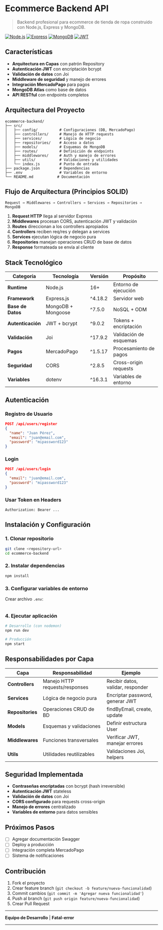 # Ecommerce Backend API

> Backend profesional para ecommerce de tienda de ropa construido con Node.js, Express y MongoDB.

[![Node.js](https://img.shields.io/badge/Node.js-16+-green.svg)](https://nodejs.org/)
[![Express](https://img.shields.io/badge/Express-4.18+-blue.svg)](https://expressjs.com/)
[![MongoDB](https://img.shields.io/badge/MongoDB-Atlas-green.svg)](https://www.mongodb.com/)
[![JWT](https://img.shields.io/badge/Auth-JWT-orange.svg)](https://jwt.io/)

## Características

- **Arquitectura en Capas** con patrón Repository
- **Autenticación JWT** con encriptación bcrypt
- **Validación de datos** con Joi
- **Middleware de seguridad** y manejo de errores
- **Integración MercadoPago** para pagos
- **MongoDB Atlas** como base de datos
- **API RESTful** con endpoints completos

## Arquitectura del Proyecto

```
ecommerce-backend/
├── src/
│   ├── config/          # Configuraciones (DB, MercadoPago)
│   ├── controllers/     # Manejo de HTTP requests
│   ├── services/        # Lógica de negocio
│   ├── repositories/    # Acceso a datos
│   ├── models/          # Esquemas de MongoDB
│   ├── routes/          # Definición de endpoints
│   ├── middlewares/     # Auth y manejo de errores
│   ├── utils/           # Validaciones y utilidades
│   └── index.js         # Punto de entrada
├── package.json         # Dependencias
├── .env                 # Variables de entorno
└── README.md           # Documentación
```

## Flujo de Arquitectura (Principios SOLID)

```
Request → Middlewares → Controllers → Services → Repositories → MongoDB
```

1. **Request HTTP** llega al servidor Express
2. **Middlewares** procesan CORS, autenticación JWT y validación
3. **Routes** direccionan a los controllers apropiados
4. **Controllers** reciben req/res y delegan a services
5. **Services** ejecutan lógica de negocio pura
6. **Repositories** manejan operaciones CRUD de base de datos
7. **Response** formateada se envía al cliente

## Stack Tecnológico

| Categoría | Tecnología | Versión | Propósito |
|-----------|------------|---------|----------|
| **Runtime** | Node.js | 16+ | Entorno de ejecución |
| **Framework** | Express.js | ^4.18.2 | Servidor web |
| **Base de Datos** | MongoDB + Mongoose | ^7.5.0 | NoSQL + ODM |
| **Autenticación** | JWT + bcrypt | ^9.0.2 | Tokens + encriptación |
| **Validación** | Joi | ^17.9.2 | Validación de esquemas |
| **Pagos** | MercadoPago | ^1.5.17 | Procesamiento de pagos |
| **Seguridad** | CORS | ^2.8.5 | Cross-origin requests |
| **Variables** | dotenv | ^16.3.1 | Variables de entorno |



## Autenticación

### Registro de Usuario
```json
POST /api/users/register
{
  "name": "Juan Pérez",
  "email": "juan@email.com",
  "password": "mipassword123"
}
```

### Login
```json
POST /api/users/login
{
  "email": "juan@email.com",
  "password": "mipassword123"
}
```

### Usar Token en Headers
```http
Authorization: Bearer ...
```

## Instalación y Configuración

### 1. Clonar repositorio
```bash
git clone <repository-url>
cd ecommerce-backend
```

### 2. Instalar dependencias
```bash
npm install
```

### 3. Configurar variables de entorno
Crear archivo `.env`:
```env
```

### 4. Ejecutar aplicación
```bash
# Desarrollo (con nodemon)
npm run dev

# Producción
npm start
```

## Responsabilidades por Capa

| **Capa** | **Responsabilidad** | **Ejemplo** |
|----------|--------------------|--------------|
| **Controllers** | Manejo HTTP requests/responses | Recibir datos, validar, responder |
| **Services** | Lógica de negocio pura | Encriptar password, generar JWT |
| **Repositories** | Operaciones CRUD de BD | findByEmail, create, update |
| **Models** | Esquemas y validaciones | Definir estructura User |
| **Middlewares** | Funciones transversales | Verificar JWT, manejar errores |
| **Utils** | Utilidades reutilizables | Validaciones Joi, helpers |

## Seguridad Implementada

- **Contraseñas encriptadas** con bcrypt (hash irreversible)
- **Autenticación JWT** stateless
- **Validación de datos** con Joi
- **CORS configurado** para requests cross-origin
- **Manejo de errores** centralizado
- **Variables de entorno** para datos sensibles


## Próximos Pasos

- [ ] Agregar documentación Swagger
- [ ] Deploy a producción
- [ ] Integración completa MercadoPago
- [ ] Sistema de notificaciones

## Contribución

1. Fork el proyecto
2. Crear feature branch (`git checkout -b feature/nueva-funcionalidad`)
3. Commit cambios (`git commit -m 'Agregar nueva funcionalidad'`)
4. Push al branch (`git push origin feature/nueva-funcionalidad`)
5. Crear Pull Request


---
**Equipo de Desarrollo** | **Fatal-error**

---
